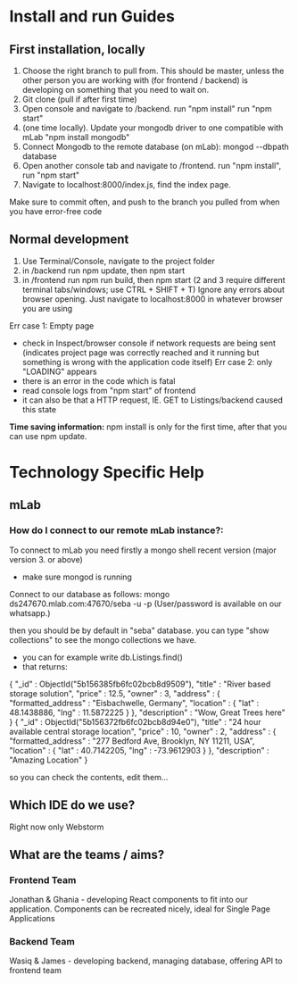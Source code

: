 # Install and run Guides

## First installation, locally

1. Choose the right branch to pull from. This should be master, unless the other person you are working with (for frontend / backend) is developing on something that you need to wait on.
2. Git clone (pull if after first time)
3. Open console and navigate to /backend. run "npm install" run "npm start"
4. (one time locally). Update your mongodb driver to one compatible with mLab "npm install mongodb"
5. Connect Mongodb to the remote database (on mLab): mongod --dbpath database
6. Open another console tab and navigate to /frontend. run "npm install", run "npm start"
7. Navigate to localhost:8000/index.js, find the index page.

Make sure to commit often, and push to the branch you pulled from when you have error-free code

## Normal development
1. Use Terminal/Console, navigate to the project folder
2. in /backend run npm update, then npm start
3. in /frontend run npm run build, then npm start
(2 and 3 require different terminal tabs/windows; use CTRL + SHIFT + T)
Ignore any errors about browser opening. Just navigate to localhost:8000 in whatever browser you are using

Err case  1: Empty page
- check in Inspect/browser console if network requests are being sent (indicates project page was correctly reached and it running but something is wrong with the application code itself)
Err case  2: only "LOADING" appears
- there is an error in the code which is fatal
- read console logs from "npm start" of frontend
- it can also be that a HTTP request, IE. GET to Listings/backend caused this state

**Time saving information:**
npm install is only for the first time, after that you can use npm update.

# Technology Specific Help

## mLab
### How do I connect to our remote mLab instance?:
To connect to mLab you need firstly a mongo shell recent version (major version 3. or above)
- make sure mongod is running

Connect to our database as follows:  mongo ds247670.mlab.com:47670/seba -u <USERHERE> -p <PASSWORDHERE>
(User/password is available on our whatsapp.)

then you should be by default in "seba" database. you can type "show collections" to see the mongo collections we have.

- you can for example write db.Listings.find()
- that returns:

{ "_id" : ObjectId("5b156385fb6fc02bcb8d9509"), "title" : "River based storage solution", "price" : 12.5, "owner" : 3, "address" : { "formatted_address" : "Eisbachwelle, Germany", "location" : { "lat" : 48.1438886, "lng" : 11.5872225 } }, "description" : "Wow, Great Trees here" }
{ "_id" : ObjectId("5b156372fb6fc02bcb8d94e0"), "title" : "24 hour available central storage location", "price" : 10, "owner" : 2, "address" : { "formatted_address" : "277 Bedford Ave, Brooklyn, NY 11211, USA", "location" : { "lat" : 40.7142205, "lng" : -73.9612903 } }, "description" : "Amazing Location" }

so you can check the contents, edit them...

## Which IDE do we use?
Right now only Webstorm

## What are the teams / aims?
### Frontend Team
Jonathan & Ghania - developing React components to fit into our application. Components can be recreated nicely, ideal for Single Page Applications

### Backend Team
Wasiq & James - developing backend, managing database, offering API to frontend team